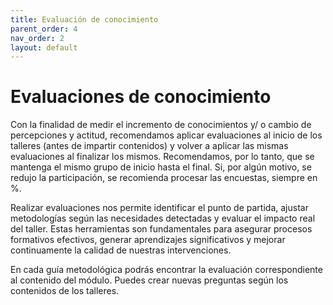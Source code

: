 ```yaml
---
title: Evaluación de conocimiento 
parent_order: 4
nav_order: 2
layout: default
---
```


# Evaluaciones de conocimiento

Con la finalidad de medir el incremento de conocimientos y/ o cambio de percepciones y actitud, recomendamos aplicar evaluaciones al inicio de los talleres (antes de impartir contenidos) y volver a aplicar las mismas evaluaciones al finalizar los mismos. Recomendamos, por lo tanto, que se mantenga el mismo grupo de inicio hasta el final. Si, por algún motivo, se redujo la participación, se recomienda procesar las encuestas, siempre en %.

Realizar evaluaciones nos permite identificar el punto de partida, ajustar metodologías según las necesidades detectadas y evaluar el impacto real del taller. Estas herramientas son fundamentales para asegurar procesos formativos efectivos, generar aprendizajes significativos y mejorar continuamente la calidad de nuestras intervenciones.

En cada guía metodológica podrás encontrar la evaluación correspondiente al contenido del módulo. Puedes crear nuevas preguntas según los contenidos de los talleres.

